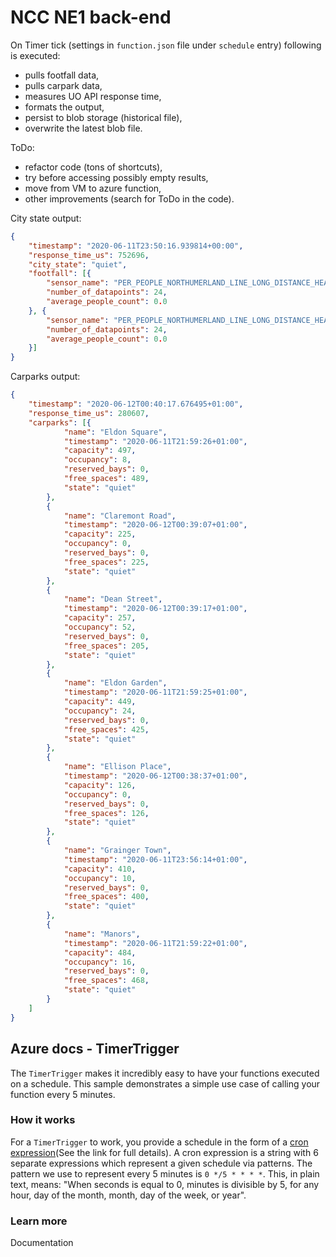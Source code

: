 # NCC NE1 back-end

On Timer tick (settings in `function.json` file under `schedule` entry) following is executed: 
* pulls footfall data, 
* pulls carpark data,
* measures UO API response time,
* formats the output,
* persist to blob storage (historical file),
* overwrite the latest blob file.


ToDo:
* refactor code (tons of shortcuts),
* try before accessing possibly empty results,
* move from VM to azure function,
* other improvements (search for ToDo in the code).

City state output:

```json
{
    "timestamp": "2020-06-11T23:50:16.939814+00:00",
    "response_time_us": 752696,
    "city_state": "quiet",
    "footfall": [{
        "sensor_name": "PER_PEOPLE_NORTHUMERLAND_LINE_LONG_DISTANCE_HEAD_0",
        "number_of_datapoints": 24,
        "average_people_count": 0.0
    }, {
        "sensor_name": "PER_PEOPLE_NORTHUMERLAND_LINE_LONG_DISTANCE_HEAD_1",
        "number_of_datapoints": 24,
        "average_people_count": 0.0
    }]
}
```

Carparks output:

```json
{
    "timestamp": "2020-06-12T00:40:17.676495+01:00",
    "response_time_us": 280607,
    "carparks": [{
            "name": "Eldon Square",
            "timestamp": "2020-06-11T21:59:26+01:00",
            "capacity": 497,
            "occupancy": 8,
            "reserved_bays": 0,
            "free_spaces": 489,
            "state": "quiet"
        },
        {
            "name": "Claremont Road",
            "timestamp": "2020-06-12T00:39:07+01:00",
            "capacity": 225,
            "occupancy": 0,
            "reserved_bays": 0,
            "free_spaces": 225,
            "state": "quiet"
        },
        {
            "name": "Dean Street",
            "timestamp": "2020-06-12T00:39:17+01:00",
            "capacity": 257,
            "occupancy": 52,
            "reserved_bays": 0,
            "free_spaces": 205,
            "state": "quiet"
        },
        {
            "name": "Eldon Garden",
            "timestamp": "2020-06-11T21:59:25+01:00",
            "capacity": 449,
            "occupancy": 24,
            "reserved_bays": 0,
            "free_spaces": 425,
            "state": "quiet"
        },
        {
            "name": "Ellison Place",
            "timestamp": "2020-06-12T00:38:37+01:00",
            "capacity": 126,
            "occupancy": 0,
            "reserved_bays": 0,
            "free_spaces": 126,
            "state": "quiet"
        },
        {
            "name": "Grainger Town",
            "timestamp": "2020-06-11T23:56:14+01:00",
            "capacity": 410,
            "occupancy": 10,
            "reserved_bays": 0,
            "free_spaces": 400,
            "state": "quiet"
        },
        {
            "name": "Manors",
            "timestamp": "2020-06-11T21:59:22+01:00",
            "capacity": 484,
            "occupancy": 16,
            "reserved_bays": 0,
            "free_spaces": 468,
            "state": "quiet"
        }
    ]
}
```

## Azure docs - TimerTrigger

The `TimerTrigger` makes it incredibly easy to have your functions executed on a schedule. This sample demonstrates a simple use case of calling your function every 5 minutes.

### How it works

For a `TimerTrigger` to work, you provide a schedule in the form of a [cron expression](https://en.wikipedia.org/wiki/Cron#CRON_expression)(See the link for full details). A cron expression is a string with 6 separate expressions which represent a given schedule via patterns. The pattern we use to represent every 5 minutes is `0 */5 * * * *`. This, in plain text, means: "When seconds is equal to 0, minutes is divisible by 5, for any hour, day of the month, month, day of the week, or year".

### Learn more

<TODO> Documentation
